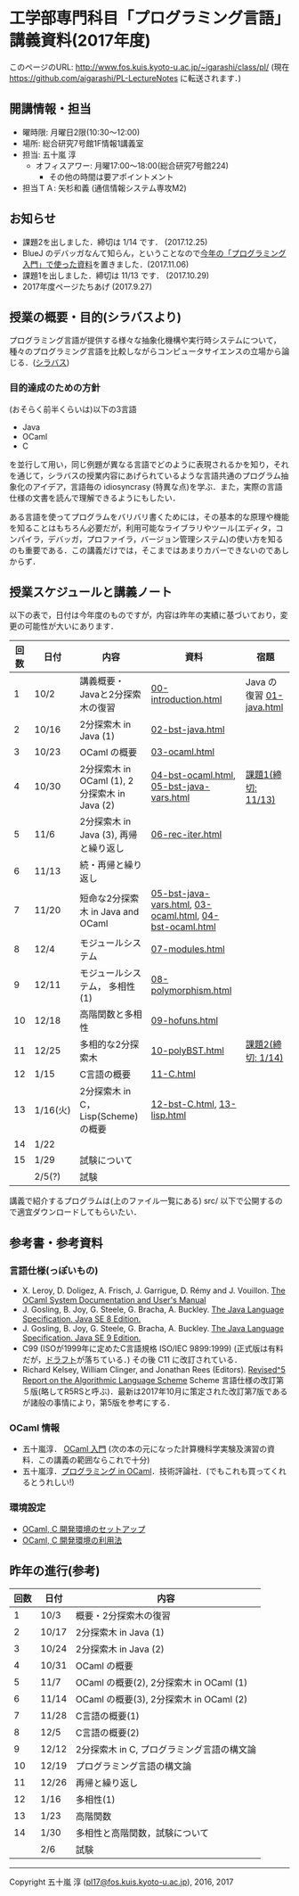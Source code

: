# 工学部専門科目「プログラミング言語」講義資料(2017年度)

このページのURL: http://www.fos.kuis.kyoto-u.ac.jp/~igarashi/class/pl/ (現在 https://github.com/aigarashi/PL-LectureNotes に転送されます．)

## 開講情報・担当

* 曜時限: 月曜日2限(10:30〜12:00)
* 場所: 総合研究7号館1F情報1講義室
* 担当: 五十嵐 淳
    * オフィスアワー: 月曜17:00〜18:00(総合研究7号館224)
         * その他の時間は要アポイントメント
* 担当ＴＡ: 矢杉和義 (通信情報システム専攻M2)

## お知らせ

* 課題2を出しました．締切は 1/14 です． (2017.12.25)
* BlueJ のデバッガなんて知らん，ということなので[今年の「プログラミング入門」で使った資料](http://www.fos.kuis.kyoto-u.ac.jp/~igarashi/tmp/BlueJTool2.pdf)を置きました．(2017.11.06)
* 課題1を出しました．締切は 11/13 です． (2017.10.29)
* 2017年度ページたちあげ (2017.9.27)

## 授業の概要・目的(シラバスより)

プログラミング言語が提供する様々な抽象化機構や実行時システムについて，種々のプログラミング言語を比較しながらコンピュータサイエンスの立場から論じる．([シラバス](http://www.t.kyoto-u.ac.jp/syllabus-s/?mode=subject&lang=ja&year=2017&b=6&c=90170))

### 目的達成のための方針

(おそらく前半くらいは)以下の3言語

* Java
* OCaml
* C

を並行して用い，同じ例題が異なる言語でどのように表現されるかを知り，それを通じて，シラバスの授業内容にあげられているような言語共通のプログラム抽象化のアイデア，言語毎の idiosyncrasy (特異な点)を学ぶ．また，実際の言語仕様の文書を読んで理解できるようにもしたい．

ある言語を使ってプログラムをバリバリ書くためには，その基本的な原理や機能を知ることはもちろん必要だが，利用可能なライブラリやツール(エディタ，コンパイラ，デバッガ，プロファイラ，バージョン管理システム)の使い方を知るのも重要である．この講義だけでは，そこまではあまりカバーできないのであしからず．

## 授業スケジュールと講義ノート

以下の表で，日付は今年度のものですが，内容は昨年の実績に基づいており，変更の可能性が大いにあります．

|回数|日付| 内容 | 資料 | 宿題 |
|----|----|-----------|------|------|
|1   |10/2| 講義概要・Javaと2分探索木の復習 | [00-introduction.html](http://www.fos.kuis.kyoto-u.ac.jp/~igarashi/class/pl/00-introduction.html)  |  Java の復習 [01-java.html](http://www.fos.kuis.kyoto-u.ac.jp/~igarashi/class/pl/01-java.html) |
|2   |10/16| 2分探索木 in Java (1) | [02-bst-java.html](http://www.fos.kuis.kyoto-u.ac.jp/~igarashi/class/pl/02-bst-java.html) |      |
|3   |10/23| OCaml の概要 | [03-ocaml.html](http://www.fos.kuis.kyoto-u.ac.jp/~igarashi/class/pl/03-ocaml.html)     |      |
|4   |10/30| 2分探索木 in OCaml (1),  2分探索木 in Java (2) | [04-bst-ocaml.html](http://www.fos.kuis.kyoto-u.ac.jp/~igarashi/class/pl/04-bst-ocaml.html), [05-bst-java-vars.html](http://www.fos.kuis.kyoto-u.ac.jp/~igarashi/class/pl/05-bst-java-vars.html)  | [課題1(締切: 11/13) ](https://github.com/ProgrammingLanguagesAtKUEng/kadai1) |
|5   |11/6| 2分探索木 in Java (3), 再帰と繰り返し | [06-rec-iter.html](http://www.fos.kuis.kyoto-u.ac.jp/~igarashi/class/pl/06-rec-iter.html)  |     | 
|6   |11/13| 続・再帰と繰り返し |      |      |
|7   |11/20| 短命な2分探索木 in Java and OCaml | [05-bst-java-vars.html](http://www.fos.kuis.kyoto-u.ac.jp/~igarashi/class/pl/05-bst-java-vars.html#mutable-bst), [03-ocaml.html](http://www.fos.kuis.kyoto-u.ac.jp/~igarashi/class/pl/03-ocaml.html#quick-intro-ocaml3), [04-bst-ocaml.html](http://www.fos.kuis.kyoto-u.ac.jp/~igarashi/class/pl/04-bst-ocaml.html#bstMutable-ocaml)  |      |
|8   |12/4|モジュールシステム | [07-modules.html](http://www.fos.kuis.kyoto-u.ac.jp/~igarashi/class/pl/07-modules.html)   |    |
|9   |12/11| モジュールシステム， 多相性(1)  | [08-polymorphism.html](http://www.fos.kuis.kyoto-u.ac.jp/~igarashi/class/pl/08-polymorphism.html)   |      |
|10  |12/18| 高階関数と多相性 | [09-hofuns.html](http://www.fos.kuis.kyoto-u.ac.jp/~igarashi/class/pl/09-hofuns.html) |      |
|11  |12/25| 多相的な2分探索木 | [10-polyBST.html](http://www.fos.kuis.kyoto-u.ac.jp/~igarashi/class/pl/10-polyBST.html) | [課題2(締切: 1/14) ](https://github.com/ProgrammingLanguagesAtKUEng/kadai2) |
|12  |1/15| C言語の概要  | [11-C.html](http://www.fos.kuis.kyoto-u.ac.jp/~igarashi/class/pl/11-C.html) |      |
|13  |1/16(火)| 2分探索木 in C， Lisp(Scheme)の概要  | [12-bst-C.html](http://www.fos.kuis.kyoto-u.ac.jp/~igarashi/class/pl/12-bst-C.html), [13-lisp.html](http://www.fos.kuis.kyoto-u.ac.jp/~igarashi/class/pl/13-lisp.html) |      |
|14  |1/22|   |  |      |
|15  |1/29| 試験について |     |      |
|    |2/5(?)|試験      |      |      |

講義で紹介するプログラムは(上のファイル一覧にある) src/ 以下で公開するので適宜ダウンロードしてもらいたい．

## 参考書・参考資料

### 言語仕様(っぽいもの)
* X. Leroy, D. Doligez, A. Frisch, J. Garrigue, D. Rémy and J. Vouillon.
[The OCaml System Documentation and User's Manual](http://caml.inria.fr/pub/docs/manual-ocaml/index.html)
* J. Gosling, B. Joy, G. Steele, G. Bracha, A. Buckley.  [The Java Language Specification. Java SE 8 Edition.](https://docs.oracle.com/javase/specs/jls/se8/html/index.html)
* J. Gosling, B. Joy, G. Steele, G. Bracha, A. Buckley.  [The Java Language Specification. Java SE 9 Edition.](https://docs.oracle.com/javase/specs/jls/se9/html/index.html)
* C99 (ISOが1999年に定めたC言語規格 ISO/IEC 9899:1999) (正式版は有料だが，[ドラフト](http://www.open-std.org/jtc1/sc22/WG14/www/docs/n1256.pdf)が落ちている．) その後 C11 に改訂されている．
* Richard Kelsey, William Clinger, and Jonathan Rees (Editors). [Revised^5 Report on the Algorithmic Language Scheme](http://www.schemers.org/Documents/Standards/R5RS/) Scheme 言語仕様の改訂第５版(略してR5RSと呼ぶ)．最新は2017年10月に策定された改訂第7版であるが諸般の事情により，第5版を参考にする．

### OCaml 情報
* 五十嵐淳． [OCaml 入門](http://www.fos.kuis.kyoto-u.ac.jp/~igarashi/class/isle4-11w/mltext.pdf) (次の本の元になった計算機科学実験及演習の資料．この講義の範囲ならこれで十分)
* 五十嵐淳．[プログラミング in OCaml](http://www.fos.kuis.kyoto-u.ac.jp/~igarashi/OCaml/)．技術評論社．(でもこれも買ってくれるとうれしい!)

### 環境設定

* [OCaml, C 開発環境のセットアップ](http://www.fos.kuis.kyoto-u.ac.jp/~igarashi/class/pl/setup.html)
* [OCaml, C 開発環境の利用法](http://www.fos.kuis.kyoto-u.ac.jp/~igarashi/class/pl/usage.html)

## 昨年の進行(参考)

|回数|日付| 内容 |
|----|----|-----------|
|1   |10/3| 概要・2分探索木の復習 |
|2   |10/17| 2分探索木 in Java (1) |
|3   |10/24| 2分探索木 in Java (2) |
|4   |10/31| OCaml の概要 |
|5   |11/7| OCaml の概要(2), 2分探索木 in OCaml (1) |
|6   |11/14| OCaml の概要(3), 2分探索木 in OCaml (2) |
|7   |11/28| C言語の概要(1) |
|8   |12/5| C言語の概要(2) |
|9   |12/12| 2分探索木 in C, プログラミング言語の構文論  |
|10  |12/19| プログラミング言語の構文論 |
|11  |12/26| 再帰と繰り返し |
|12  |1/16| 多相性(1)  |
|13  |1/23| 高階関数   |
|14  |1/30| 多相性と高階関数，試験について  |
|    |2/6|試験      |      |      |

-----------
Copyright 五十嵐 淳 (pl17@fos.kuis.kyoto-u.ac.jp), 2016, 2017
